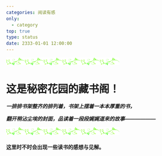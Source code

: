 ```yaml
---
categories: 阅读有感
only:
  - category
top: true
type: status
date: 2333-01-01 12:00:00
---
```


<img src="阅读有感_intro/分割线1.jpg" style="zoom:30%;" />

# **这是秘密花园的藏书阁！**

***一排排书架整齐的排列着，书架上摆着一本本厚重的书，***

***翻开稍沾尘埃的封面，品读着一段段娓娓道来的故事——————***

<img src="阅读有感_intro/分割线1.jpg" style="zoom:30%;" />

#### **这里时不时会出现一些读书的感想与见解**。